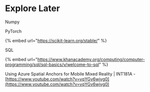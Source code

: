 # Explore Later

Numpy

PyTorch

{% embed url="https://scikit-learn.org/stable/" %}

SQL

{% embed url="https://www.khanacademy.org/computing/computer-programming/sql/sql-basics/v/welcome-to-sql" %}

Using Azure Spatial Anchors for Mobile Mixed Reality \| INT181A - [https://www.youtube.com/watch?v=vqYGv6wjvg0](https://www.youtube.com/watch?v=vqYGv6wjvg0)



